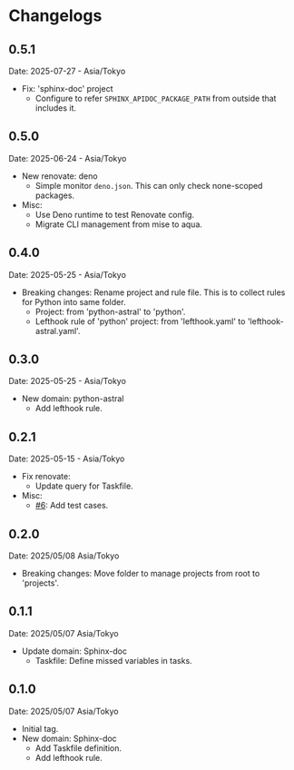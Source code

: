# Changelogs

## 0.5.1

Date: 2025-07-27 - Asia/Tokyo

- Fix: 'sphinx-doc' project
  - Configure to refer `SPHINX_APIDOC_PACKAGE_PATH` from outside that includes it.

## 0.5.0

Date: 2025-06-24 - Asia/Tokyo

- New renovate: deno
  - Simple monitor `deno.json`.
    This can only check none-scoped packages.
- Misc:
  - Use Deno runtime to test Renovate config.
  - Migrate CLI management from mise to aqua.


## 0.4.0

Date: 2025-05-25 - Asia/Tokyo

- Breaking changes: Rename project and rule file.
  This is to collect rules for Python into same folder.
  - Project: from 'python-astral' to 'python'.
  - Lefthook rule of 'python' project: from 'lefthook.yaml' to 'lefthook-astral.yaml'.

## 0.3.0

Date: 2025-05-25 - Asia/Tokyo

- New domain: python-astral
  - Add lefthook rule.

## 0.2.1

Date: 2025-05-15 - Asia/Tokyo

- Fix renovate:
  - Update query for Taskfile.
- Misc:
  - [#6](https://github.com/attakei/workspace-configs/issues/6):
    Add test cases.

## 0.2.0

Date: 2025/05/08 Asia/Tokyo

- Breaking changes: Move folder to manage projects from root to 'projects'.

## 0.1.1

Date: 2025/05/07 Asia/Tokyo

- Update domain: Sphinx-doc
  - Taskfile: Define missed variables in tasks.

## 0.1.0

Date: 2025/05/07 Asia/Tokyo

- Initial tag.
- New domain: Sphinx-doc
  - Add Taskfile definition.
  - Add lefthook rule.
